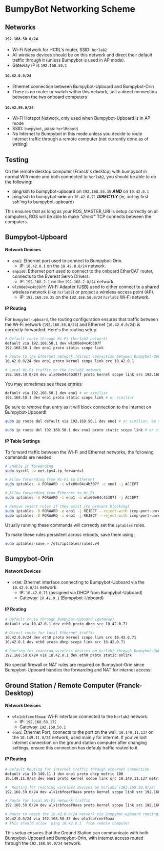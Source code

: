 # BumpyBot Networking Scheme

## Networks
#### `192.168.50.0/24`
- Wi-Fi Network for HCRL's router, SSID: `hcrlab2`
- All *wireless* devices should be on this network and direct their default traffic through it (unless Bumpybot is used in AP mode).
- Gateway IP is `192.168.50.1`

#### `10.42.0.0/24`
- Ethernet connection between Bumpybot-Upboard and Bumpybot-Orin
- There is no router or switch within this network, just a direct connection between the two onboard computers

#### `10.42.99.0/24`
- Wi-Fi Hotspot Network, only used when Bumpybot-Upboard is in AP mode
- SSID: `bumpybot`, pass: `hcrlRobot$`
- No Internet to Bumpybot in this mode unless you decide to route internet traffic through a remote computer (not currently done as of writing)


## Testing 

On the remote desktop computer (Franck's desktop) with bumpybot in normal Wifi mode and both connected to `hcrlab2`, you should be able to do the following:
 -  ping/ssh to bumpybot-upboard on `192.168.50.35` ***AND*** on `10.42.0.1`
 -  ping/ssh to bumpybot-**orin** on `10.42.0.71` ***DIRECTLY*** (ie, not by first ssh'ing to bumpybot-upboard)

This ensures that as long as your ROS_MASTER_URI is setup correctly on all computers, ROS will be able to make *"direct"* TCP connects between the computers.

## Bumpybot-Upboard
#### Network Devices 
- `eno1`: Ethernet port used to connect to Bumpybot-Orin.
    - IP: `10.42.0.1` on the `10.42.0.0/24` network.
- `enp1s0`: Ethernet port used to connect to the onboard EtherCAT router, connects to the Everest Servo Drivers.
    - IP: `192.168.2.1` on the `192.168.2.0/24` network.
- `wlx00e04c4b307f`: Wi-Fi Adapter (USB) used to either connect to a shared wireless network (like `hcrlab2`) or project a wireless access point (AP).
    - IP: `192.168.50.35` on the `192.168.50.0/24` `hcrlab2` Wi-Fi network.

#### IP Routing

For `bumpybot-upboard`, the routing configuration ensures that traffic between the Wi-Fi network (`192.168.50.0/24`) and Ethernet (`10.42.0.0/24`) is correctly forwarded. Here's the routing setup:

```bash
# Default route through Wi-Fi (hcrlab2 network)
default via 192.168.50.1 dev wlx00e04c4b307f
192.168.50.1 dev eno1 proto static scope link 

# Route to the Ethernet network (direct connection between Bumpybot-Upboard and Bumpybot-Orin)
10.42.0.0/24 dev eno1 proto kernel scope link src 10.42.0.1

# Local Wi-Fi traffic on the hcrlab2 network
192.168.50.0/24 dev wlx00e04c4b307f proto kernel scope link src 192.168.50.35
```


You may sometimes see these entries:
```bash 
default via 192.168.50.1 dev eno1 # or similiar
192.168.50.1 dev eno1 proto static scope link # or similiar
```
Be sure to *remove* that entry as it will block connection to the internet on Bumpybot-Upboard!
```bash
sudo ip route del default via 192.168.50.1 dev eno1 # or similiar, be sure to paste in entire entry. 

sudo ip route del 192.168.50.1 dev eno1 proto static scope link # or similiar
```


#### IP Table Settings

To forward traffic between the Wi-Fi and Ethernet networks, the following commands are needed:



```bash
# Enable IP forwarding
sudo sysctl -w net.ipv4.ip_forward=1

# Allow forwarding from Wi-Fi to Ethernet
sudo iptables -A FORWARD -i wlx00e04c4b307f -o eno1 -j ACCEPT

# Allow forwarding from Ethernet to Wi-Fi
sudo iptables -A FORWARD -i eno1 -o wlx00e04c4b307f -j ACCEPT

# Remove reject rules if they exist (to prevent blocking)
sudo iptables -D FORWARD -o eno1 -j REJECT --reject-with icmp-port-unreachable
sudo iptables -D FORWARD -i eno1 -j REJECT --reject-with icmp-port-unreachable
```

Usually running these commands will correctly set the `iptables` rules.

To make these rules persistent across reboots, save them using:

```bash
sudo iptables-save > /etc/iptables/rules.v4
```

## Bumpybot-Orin
#### Network Devices
- `eth0`: Ethernet interface connecting to Bumpybot-Upboard via the `10.42.0.0/24` network.
    - IP: `10.42.0.71` (assigned via DHCP from Bumpybot-Upboard)
    - Gateway: `10.42.0.1` (Bumpybot-Upboard)

#### IP Routing

```bash
# Default route through Bumpybot-Upboard (gateway)
default via 10.42.0.1 dev eth0 proto dhcp src 10.42.0.71 

# Direct route for local Ethernet traffic
10.42.0.0/24 dev eth0 proto kernel scope link src 10.42.0.71
10.42.0.1 dev eth0 proto dhcp scope link src 10.42.0.71

# Routing for reaching wireless devices on hcrlab2 through Bumpybot-Upboard
192.168.50.0/24 via 10.42.0.1 dev eth0 proto static onlink 
```

No special firewall or NAT rules are required on Bumpybot-Orin since Bumpybot-Upboard handles the forwarding and NAT for internet access.


## Ground Station / Remote Computer (Franck-Desktop)
#### Network Devices
- `wlx1cbfceef0aaa`: Wi-Fi interface connected to the `hcrlab2` network.
    - IP: `192.168.50.172`
    - Gateway: `192.168.50.1`
- `eno1`: Ethernet Port, connects to the port on the wall. `10.149.11.137` on the `10.149.11.0/24` network, used mainly for internet. If you've lost internet connection on the ground station computer after changing settings, ensure this connection has defauly traffic routed to it. 

#### IP Routing

```bash
# Default Routing for internet traffic through ethernet connection 
default via 10.149.11.1 dev eno1 proto dhcp metric 100
10.149.11.0/24 dev eno1 proto kernel scope link src 10.149.11.137 metric 100 

#  Routing for reaching wireless devices on hcrlab2 (192.168.50.0/24) 
192.168.50.0/24 dev wlx1cbfceef0aaa proto kernel scope link src 192.168.50.172 metric 600 

# Route for local Wi-Fi network traffic
192.168.50.0/24 dev wlx1cbfceef0aaa proto kernel scope link src 192.168.50.172

# Route to reach the 10.42.0.0/24 network via Bumpybot-Upboard routing.
10.42.0.0/24 via 192.168.50.35 dev wlx1cbfceef0aaa
# This should allow `ping 10.42.0.1` from remote computer
```

This setup ensures that the Ground Station can communicate with both Bumpybot-Upboard and Bumpybot-Orin, with internet access routed through the `192.168.50.0/24` network.
